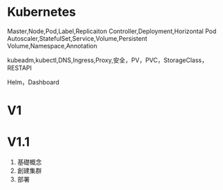 # Kubernetes

Master,Node,Pod,Label,Replicaiton Controller,Deployment,Horizontal Pod Autoscaler,StatefulSet,Service,Volume,Persistent Volume,Namespace,Annotation

kubeadm,kubectl,DNS,Ingress,Proxy,安全，PV，PVC，StorageClass，RESTAPI

Helm，Dashboard

# V1

# V1.1
1. 基礎概念
2. 創建集群
3. 部署
